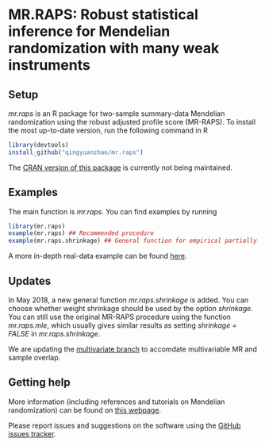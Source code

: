 # MR.RAPS: Robust statistical inference for Mendelian randomization with many weak instruments

## Setup
*mr.raps* is an R package for two-sample summary-data Mendelian randomization using the robust adjusted profile score (MR-RAPS). To install the most up-to-date version, run the following command in R

```r
library(devtools)
install_github("qingyuanzhao/mr.raps")
```

The [CRAN version of this package](https://cran.r-project.org/web/packages/mr.raps/index.html) is currently not being maintained.

## Examples
The main function is *mr.raps*. You can find examples by running

```r
library(mr.raps)
example(mr.raps) ## Recommended procedure
example(mr.raps.shrinkage) ## General function for empirical partially Bayes estimator
```

A more in-depth real-data example can be found [here](http://www.statslab.cam.ac.uk/~qz280/talks/mr_challenge_report_marked.pdf).

## Updates
In May 2018, a new general function *mr.raps.shrinkage* is added. You can choose whether weight shrinkage should be used by the option *shrinkage*. You can still use the original MR-RAPS procedure using the function *mr.raps.mle*, which usually gives similar results as setting *shrinkage = FALSE* in *mr.raps.shrinkage*.

We are updating the [multivariate branch](https://github.com/qingyuanzhao/mr.raps/tree/multivariate) to accomdate multivariable MR and sample overlap.

## Getting help
More information (including references and tutorials on Mendelian randomization) can be found on [this webpage](http://www.statslab.cam.ac.uk/~qz280/post/mr-software/). 

Please report issues and suggestions on the software using the [GitHub issues tracker](https://github.com/qingyuanzhao/mr.raps/issues).
